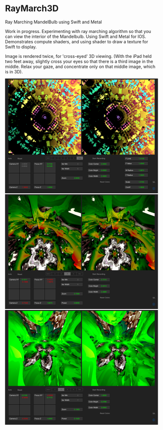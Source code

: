 # RayMarch3D
Ray Marching MandelBulb using Swift and Metal

Work in progress.
Experimenting with ray marching algorithm so that you can view the interior of the Mandelbulb.
Using Swift and Metal for IOS.
Demonstrates compute shaders, and using shader to draw a texture for Swift to display.

Image is rendered twice, for 'cross-eyed' 3D viewing.
(With the iPad held two feet away, slightly cross your eyes so that there is a third image in the middle.
Relax your gaze, and concentrate only on that middle image, which is in 3D).

![Screenshot](RayMarch3D_1.png)
![Screenshot](RayMarch3D_2.png)
![Screenshot](RayMarch3D_3.png)
